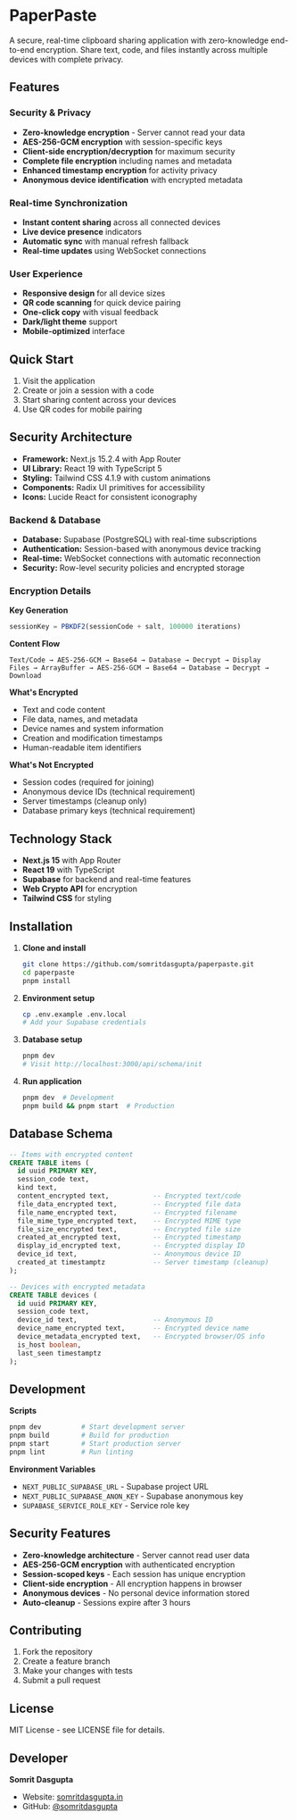 # PaperPaste

A secure, real-time clipboard sharing application with zero-knowledge end-to-end encryption. Share text, code, and files instantly across multiple devices with complete privacy.

## Features

### Security & Privacy

- **Zero-knowledge encryption** - Server cannot read your data
- **AES-256-GCM encryption** with session-specific keys
- **Client-side encryption/decryption** for maximum security
- **Complete file encryption** including names and metadata
- **Enhanced timestamp encryption** for activity privacy
- **Anonymous device identification** with encrypted metadata

### Real-time Synchronization

- **Instant content sharing** across all connected devices
- **Live device presence** indicators
- **Automatic sync** with manual refresh fallback
- **Real-time updates** using WebSocket connections

### User Experience

- **Responsive design** for all device sizes
- **QR code scanning** for quick device pairing
- **One-click copy** with visual feedback
- **Dark/light theme** support
- **Mobile-optimized** interface

## Quick Start

1. Visit the application
2. Create or join a session with a code
3. Start sharing content across your devices
4. Use QR codes for mobile pairing

## Security Architecture

- **Framework:** Next.js 15.2.4 with App Router
- **UI Library:** React 19 with TypeScript 5
- **Styling:** Tailwind CSS 4.1.9 with custom animations
- **Components:** Radix UI primitives for accessibility
- **Icons:** Lucide React for consistent iconography

### **Backend & Database**

- **Database:** Supabase (PostgreSQL) with real-time subscriptions
- **Authentication:** Session-based with anonymous device tracking
- **Real-time:** WebSocket connections with automatic reconnection
- **Security:** Row-level security policies and encrypted storage

### Encryption Details

**Key Generation**

```javascript
sessionKey = PBKDF2(sessionCode + salt, 100000 iterations)
```

**Content Flow**

```
Text/Code → AES-256-GCM → Base64 → Database → Decrypt → Display
Files → ArrayBuffer → AES-256-GCM → Base64 → Database → Decrypt → Download
```

**What's Encrypted**

- Text and code content
- File data, names, and metadata
- Device names and system information
- Creation and modification timestamps
- Human-readable item identifiers

**What's Not Encrypted**

- Session codes (required for joining)
- Anonymous device IDs (technical requirement)
- Server timestamps (cleanup only)
- Database primary keys (technical requirement)

## Technology Stack

- **Next.js 15** with App Router
- **React 19** with TypeScript
- **Supabase** for backend and real-time features
- **Web Crypto API** for encryption
- **Tailwind CSS** for styling

## Installation

1. **Clone and install**

   ```bash
   git clone https://github.com/somritdasgupta/paperpaste.git
   cd paperpaste
   pnpm install
   ```

2. **Environment setup**

   ```bash
   cp .env.example .env.local
   # Add your Supabase credentials
   ```

3. **Database setup**

   ```bash
   pnpm dev
   # Visit http://localhost:3000/api/schema/init
   ```

4. **Run application**
   ```bash
   pnpm dev  # Development
   pnpm build && pnpm start  # Production
   ```

## Database Schema

```sql
-- Items with encrypted content
CREATE TABLE items (
  id uuid PRIMARY KEY,
  session_code text,
  kind text,
  content_encrypted text,           -- Encrypted text/code
  file_data_encrypted text,         -- Encrypted file data
  file_name_encrypted text,         -- Encrypted filename
  file_mime_type_encrypted text,    -- Encrypted MIME type
  file_size_encrypted text,         -- Encrypted file size
  created_at_encrypted text,        -- Encrypted timestamp
  display_id_encrypted text,        -- Encrypted display ID
  device_id text,                   -- Anonymous device ID
  created_at timestamptz            -- Server timestamp (cleanup)
);

-- Devices with encrypted metadata
CREATE TABLE devices (
  id uuid PRIMARY KEY,
  session_code text,
  device_id text,                   -- Anonymous ID
  device_name_encrypted text,       -- Encrypted device name
  device_metadata_encrypted text,   -- Encrypted browser/OS info
  is_host boolean,
  last_seen timestamptz
);
```

## Development

**Scripts**

```bash
pnpm dev          # Start development server
pnpm build        # Build for production
pnpm start        # Start production server
pnpm lint         # Run linting
```

**Environment Variables**

- `NEXT_PUBLIC_SUPABASE_URL` - Supabase project URL
- `NEXT_PUBLIC_SUPABASE_ANON_KEY` - Supabase anonymous key
- `SUPABASE_SERVICE_ROLE_KEY` - Service role key

## Security Features

- **Zero-knowledge architecture** - Server cannot read user data
- **AES-256-GCM encryption** with authenticated encryption
- **Session-scoped keys** - Each session has unique encryption
- **Client-side encryption** - All encryption happens in browser
- **Anonymous devices** - No personal device information stored
- **Auto-cleanup** - Sessions expire after 3 hours

## Contributing

1. Fork the repository
2. Create a feature branch
3. Make your changes with tests
4. Submit a pull request

## License

MIT License - see LICENSE file for details.

## Developer

**Somrit Dasgupta**

- Website: [somritdasgupta.in](https://somritdasgupta.in)
- GitHub: [@somritdasgupta](https://github.com/somritdasgupta)
